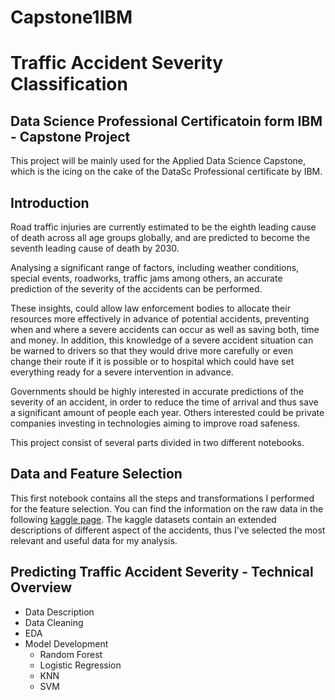 # Capstone1IBM
# Traffic Accident Severity Classification 

Data Science Professional Certificatoin form IBM - Capstone Project
---
This project will be mainly used for the Applied Data Science Capstone, which is the icing on the cake of the DataSc Professional certificate by IBM.

## Introduction

Road traffic injuries are currently estimated to be the eighth leading cause of death across all age groups globally, and are predicted to become the seventh leading cause of death by 2030.
    
Analysing a significant range of factors, including weather conditions, special events, roadworks, traffic jams among others, an accurate prediction of the severity of the accidents can be performed.

These insights, could allow law enforcement bodies to allocate their resources more effectively in advance of potential accidents, preventing when and where a severe accidents can occur as well as saving both, time and money. In addition, this knowledge of a severe accident situation can be warned to drivers so that they would drive more carefully or even change their route if it is possible or to hospital which could have set everything ready for a severe intervention in advance.

Governments should be highly interested in accurate predictions of the severity of an accident, in order to reduce the time of arrival and thus save a significant amount of people each year. Others interested could be private companies investing in technologies aiming to improve road safeness.

This project consist of several parts divided in two different notebooks.

## Data and Feature Selection

This first notebook contains all the steps and transformations I performed for the feature selection. You can find the information on the raw data in the following [kaggle page](https://www.kaggle.com/ahmedlahlou/accidents-in-france-from-2005-to-2016). The kaggle datasets contain an extended descriptions of different aspect of the accidents, thus I've selected the most relevant and useful data for my analysis.

## Predicting Traffic Accident Severity - Technical Overview

+ Data Description
+ Data Cleaning
+ EDA
+ Model Development
  + Random Forest
  + Logistic Regression
  + KNN
  + SVM
  
